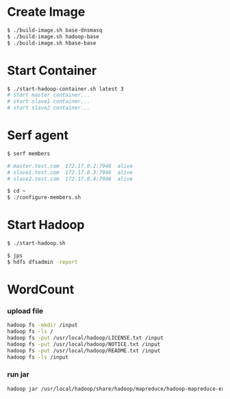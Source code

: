 # Create Image

```bash
$ ./build-image.sh base-dnsmasq
$ ./build-image.sh hadoop-base
$ ./build-image.sh hbase-base
```

# Start Container

```bash
$ ./start-hadoop-container.sh latest 3
# start master container...
# start slave1 container...
# start slave2 container...
```

# Serf agent

```bash
$ serf members

# master.test.com  172.17.0.2:7946  alive  
# slave1.test.com  172.17.0.3:7946  alive
# slave2.test.com  172.17.0.4:7946  alive

$ cd ~
$ ./configure-members.sh
```

# Start Hadoop

```bash
$ ./start-hadoop.sh

$ jps
$ hdfs dfsadmin -report
```

# WordCount

### upload file

```bash
hadoop fs -mkdir /input
hadoop fs -ls /
hadoop fs -put /usr/local/hadoop/LICENSE.txt /input
hadoop fs -put /usr/local/hadoop/NOTICE.txt /input
hadoop fs -put /usr/local/hadoop/README.txt /input
hadoop fs -ls /input
```

### run jar
```bash
hadoop jar /usr/local/hadoop/share/hadoop/mapreduce/hadoop-mapreduce-examples-2.7.3.jar wordcount /input /output
```


